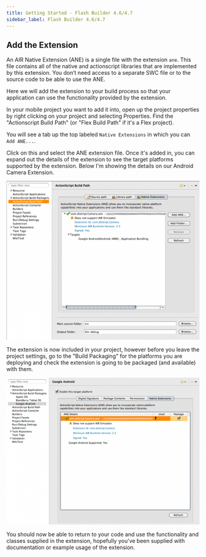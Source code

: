 ```yaml
---
title: Getting Started - Flash Builder 4.6/4.7
sidebar_label: Flash Builder 4.6/4.7
---
```


## Add the Extension

An AIR Native Extension (ANE) is a single file with the extension `ane`. This file contains all of the native and actionscript libraries that are implemented by this extension. You don’t need access to a separate SWC file or to the source code to be able to use the ANE.

Here we will add the extension to your build process so that your application can use the functionality provided by the extension.


In your mobile project you want to add it into, open up the project properties by right clicking on your project and selecting Properties. Find the "Actionscript Build Path" (or "Flex Build Path" if it's a Flex project).

You will see a tab up the top labeled `Native Extensions` in which you can `Add ANE...`.

Click on this and select the ANE extension file. Once it's added in, you can expand out the details of the extension to see the target platforms supported by the extension. Below I'm showing the details on our Android Camera Extension.

![](images/ane-build-path1.png)

The extension is now included in your project, however before you leave the project settings, go to the "Build Packaging" for the platforms you are deploying and check the extension is going to be packaged (and available) with them.

![](images/ane-build-packaging.png)

You should now be able to return to your code and use the functionality and classes supplied in the extension, hopefully you've been supplied with documentation or example usage of the extension.


